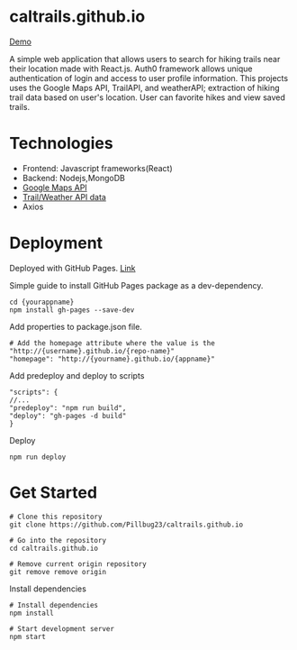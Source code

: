 # caltrails.github.io
[Demo](https://pillbug23.github.io/caltrails.github.io/)

A simple web application that allows users to search for hiking trails near their location made with React.js. Auth0 framework allows unique authentication of login and access to user profile information. This projects uses the Google Maps API, TrailAPI, and weatherAPI; extraction of hiking trail data based on user's location. User can favorite hikes and view saved trails. 

# Technologies 

* Frontend: Javascript frameworks(React)
* Backend: Nodejs,MongoDB
* [Google Maps API](https://www.npmjs.com/package/google-map-react)
* [Trail/Weather API data](https://rapidapi.com/)
* Axios
# Deployment

Deployed with GitHub Pages. [Link](https://dev.to/yuribenjamin/how-to-deploy-react-app-in-github-pages-2a1f)

Simple guide to install GitHub Pages package as a dev-dependency.

```
cd {yourappname}
npm install gh-pages --save-dev
```

Add properties to package.json file.
```
# Add the homepage attribute where the value is the "http://{username}.github.io/{repo-name}"
"homepage": "http://{yourname}.github.io/{appname}"
```

Add predeploy and deploy to scripts
```
"scripts": {
//...
"predeploy": "npm run build",
"deploy": "gh-pages -d build"
}
```

Deploy
```
npm run deploy
```

# Get Started

```
# Clone this repository
git clone https://github.com/Pillbug23/caltrails.github.io

# Go into the repository
cd caltrails.github.io

# Remove current origin repository
git remove remove origin
```

Install dependencies
```
# Install dependencies
npm install

# Start development server
npm start
```




